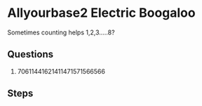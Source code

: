 # Allyourbase2 Electric Boogaloo
Sometimes counting helps 1,2,3…..8?


## Questions
1. 70611441621411471571566566

## Steps
